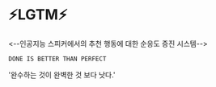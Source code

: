 # ⚡️LGTM⚡️ 

<--인공지능 스피커에서의 추천 행동에 대한 순응도 증진 시스템-->


`DONE IS BETTER THAN PERFECT` 

'완수하는 것이 완벽한 것 보다 낫다.' 
